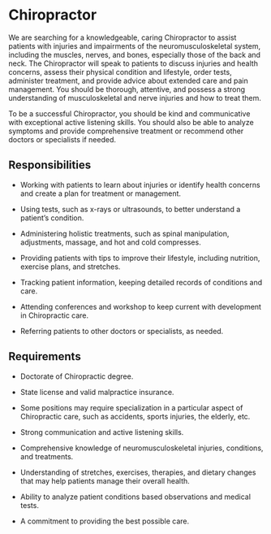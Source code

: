 # Chiropractor

We are searching for a knowledgeable, caring Chiropractor to assist patients with injuries and impairments of the neuromusculoskeletal system, including the muscles, nerves, and bones, especially those of the back and neck. The Chiropractor will speak to patients to discuss injuries and health concerns, assess their physical condition and lifestyle, order tests, administer treatment, and provide advice about extended care and pain management. You should be thorough, attentive, and possess a strong understanding of musculoskeletal and nerve injuries and how to treat them.

To be a successful Chiropractor, you should be kind and communicative with exceptional active listening skills. You should also be able to analyze symptoms and provide comprehensive treatment or recommend other doctors or specialists if needed.

## Responsibilities

* Working with patients to learn about injuries or identify health concerns and create a plan for treatment or management.

* Using tests, such as x-rays or ultrasounds, to better understand a patient’s condition.

* Administering holistic treatments, such as spinal manipulation, adjustments, massage, and hot and cold compresses.

* Providing patients with tips to improve their lifestyle, including nutrition, exercise plans, and stretches.

* Tracking patient information, keeping detailed records of conditions and care.

* Attending conferences and workshop to keep current with development in Chiropractic care.

* Referring patients to other doctors or specialists, as needed.

## Requirements

* Doctorate of Chiropractic degree.

* State license and valid malpractice insurance.

* Some positions may require specialization in a particular aspect of Chiropractic care, such as accidents, sports injuries, the elderly, etc.

* Strong communication and active listening skills.

* Comprehensive knowledge of neuromusculoskeletal injuries, conditions, and treatments.

* Understanding of stretches, exercises, therapies, and dietary changes that may help patients manage their overall health.

* Ability to analyze patient conditions based observations and medical tests.

* A commitment to providing the best possible care.


